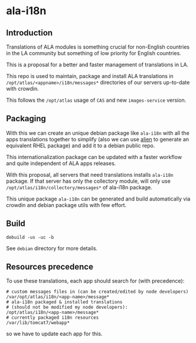 # ala-i18n

## Introduction

Translations of ALA modules is something crucial for non-English countries in the LA community but something of low priority for English countries.

This is a proposal for a better and faster management of translations in LA.

This repo is used to maintain, package and install ALA translations in `/opt/atlas/<appname>/i18n/messages*` directories of our servers up-to-date with crowdin.

This follows the `/opt/atlas` usage of `CAS` and new `images-service` version.

## Packaging

With this we can create an unique debian package like `ala-i18n` with all the apps translations together to simplify (also we can use [alien](https://wiki.debian.org/Alien) to generate an equivalent RHEL package) and add it to a debian public repo.

This internationalization package can be updated with a faster workflow and quite independent of ALA apps releases.

With this proposal, all servers that need translations installs `ala-i18n` package. If that server has only the collectory module, will only use `/opt/atlas/i18n/collectory/messages*` of ala-i18n package.

This unique package `ala-i18n` can be generated and build automatically via crowdin and debian package utils with few effort.

## Build

```
debuild -us -uc -b
```

See `debian` directory for more details.

## Resources precedence

To use these translations, each app should search for (with precedence):

```
# custom messages files in (can be created/edited by node developers)
/var/opt/atlas/i18n/<app-name>/message*
# ala-i18n packaged & installed translations
# (should not be modified my node developers):
/opt/atlas/i18n/<app-name>/message*
# currently packaged i18n resources
/var/lib/tomcat7/webapp*
```

so we have to update each app for this.
